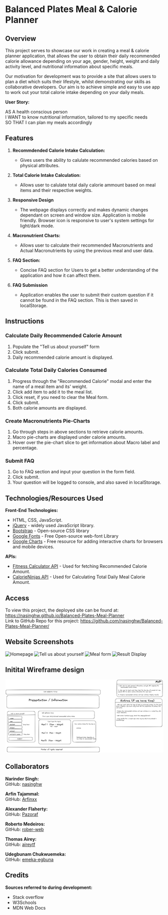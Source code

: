 # Balanced Plates Meal & Calorie Planner

## Overview

This project serves to showcase our work in creating a meal & calorie planner application, that allows the user to obtain their daily recommended calorie allowance depending on your age, gender, height, weight and daily activity level, and nutritional information about specific meals.

Our motivation for development was to provide a site that allows users to plan a diet which suits their lifestyle, whilst demonstrating our skills as collaborative developers. Our aim is to achieve simple and easy to use app to work out your total calorie intake depending on your daily meals.

**User Story:**

AS A health conscious person\
I WANT to know nutritional information, tailored to my specific needs\
SO THAT I can plan my meals accordingly

## Features

1. **Recommdended Calorie Intake Calculation:**
   - Gives users the ability to calulate recommended calories based on physical attributes.

2. **Total Calorie Intake Calculation:**
   - Allows user to calulate total daily calorie ammount based on meal items and their respective weights.

3. **Responsive Design**
   - The webpage displays correctly and makes dynamic changes dependant on screen and window size. Application is mobile friendly. Browser icon is responsive to user's system settings for light/dark mode.

4. **Macronutrient Charts:**
   - Allows user to calculate their recommended Macronutrients and Actual Macronutrients by using the previous meal and user data.

5. **FAQ Section:**
   - Concise FAQ section for Users to get a better understanding of the application and how it can affect them.

6. **FAQ Submission**
   - Application enables the user to submit their custom question if it cannot be found in the FAQ section. This is then saved in localStorage.

## Instructions

### Calculate Daily Recommended Calorie Amount

1. Populate the "Tell us about yourself" form
2. Click submit.
3. Daily recommended calorie amount is displayed.

### Calculate Total Daily Calories Consumed

1. Progress through the "Recommended Calorie" modal and enter the name of a meal item and its' weight.
2. Click add item to add it to the meal list.
3. Click reset, if you need to clear the Meal form.
4. Click submit.
5. Both calorie amounts are displayed.

### Create Macronutrients Pie-Charts

1. Go through steps in above sections to retrieve calorie amounts.
2. Macro pie-charts are displayed under calorie amounts.
3. Hover over the pie-chart slice to get information about Macro label and percentage.

### Submit FAQ

1. Go to FAQ section and input your question in the form field.
2. Click submit.
3. Your question will be logged to console, and also saved in localStorage.

## Technologies/Resources Used

**Front-End Technologies:**

- HTML, CSS, JavaScript.
- [jQuery](https://jquery.com/) - widely used JavaScript library.
- [Bootstrap](https://getbootstrap.com/) - Open-source CSS library
- [Google Fonts](https://fonts.google.com/) - Free Open-source web-font Library
- [Google Charts](https://developers.google.com/chart) - Free resource for adding interactive charts for browsers and mobile devices.


**APIs:**

- [Fitness Calculator API](https://rapidapi.com/malaaddincelik/api/fitness-calculator) - Used for fetching Recommended Calorie Amount.
- [CalorieNinjas API](https://calorieninjas.com/api) - Used for Calculating Total Daily Meal Calorie Amount.


## Access

To view this project, the deployed site can be found at: https://nasinghw.github.io/Balanced-Plates-Meal-Planner
\
Link to GitHub Repo for this project: https://github.com/nasinghw/Balanced-Plates-Meal-Planner/

## Website Screenshots
![Homepage](https://github.com/nasinghw/Balanced-Plates-Meal-Planner//assets/151625048/80905b65-8528-486c-86ba-1d2d5dc43b70)
![Tell us about yourself](https://github.com/nasinghw/Balanced-Plates-Meal-Planner//assets/151625048/1238d4a9-e63a-458b-a378-1ca57a82718f)
![Meal form](https://github.com/nasinghw/Balanced-Plates-Meal-Planner//assets/151625048/57057833-0fe1-45e6-97cd-3de3a03355f6)
![Result Display](https://github.com/nasinghw/Balanced-Plates-Meal-Planner//assets/151625048/5b2ba278-0bbf-413d-bb00-d966e7bd812a)

## Initital Wireframe design
![Wireframe](./img/Wireframe.png)

## Collaborators
**Narinder Singh:**
<br/> GitHub: [nasinghw](https://github.com/nasinghw/)
<br/>

**Arfin Tajammal:**
<br/> GitHub: [Arfinxx](https://github.com/Arfinxx/)
<br/>

**Alexander Flaherty:**
<br/> GitHub: [Pazoraf](https://github.com/Pazoraf/)
<br/>

**Roberto Medeiros:**
<br/> GitHub: [rober-web](https://github.com/rober-web/)
<br/>

**Thomas Airey:**
<br/> GitHub: [aireytf](https://github.com/aireytf/)
<br/>

**Udegbunam Chukwuemeka:**
<br/> GitHub: [emeka-egbuna](https://github.com/emeka-egbuna)
<br/>

## Credits 

**Sources referred to during development:**
 - Stack overflow
 - W3Schools
 - MDN Web Docs


